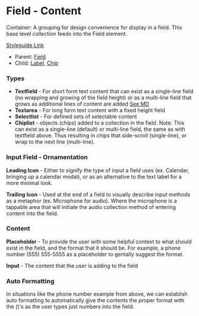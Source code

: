 # Field - Content

Container: A grouping for design convenience for display in a field. This base level collection feeds into the Field element. 

[Styleguide Link](https://zpl.io/V0zMJMO)

- Parent: [Field](https://github.com/able-app/docs/blob/78b7d0a469492d69eba8f33ae838468642242f52/controls/%CE%B5%20elements/field/field.md)
- Child: [Label](https://github.com/able-app/docs/blob/78b7d0a469492d69eba8f33ae838468642242f52/controls/%CE%B5%20elements/label.md), [Chip](https://github.com/able-app/docs/blob/7bb2457d172a78e9e6528e086a642c45224c701f/controls/%CE%B5%20elements/chip/chip.md)

### Types

- **Textfield** - For short form text content that can exist as a single-line field (no wrapping and growing of the field height) or as a multi-line field that grows as additional lines of content are added [See MD](https://material.io/components/text-fields#input-types)
- **Textarea** - For long form text content with a fixed height field
- **Selectlist** - For defined sets of selectable content
- **Chiplist** - objects (chips) added to a collection in the field.  Note: This can exist as a single-line (default) or multi-line field, the same as with textfield above.  Thus resulting in chips that side-scroll (single-line), or wrap to the next line (multi-line).

### Input Field - Ornamentation

**Leading Icon** - Either to signify the type of input a field uses (ex. Calendar, bringing up a calendar modal), or as an alternative to the text label for a more minimal look.

**Trailing Icon** - Used at the end of a field to visually describe input methods as a metaphor (ex. Microphone for audio). Where the microphone is a tappable area that will initiate the audio collection method of entering content into the field.

### Content

**Placeholder** - To provide the user with some helpful context to what should exist in the field, and the format that it should be.  For example, a phone number (555) 555-5555 as a placeholder to gentally suggest the format.

**Input** - The content that the user is adding to the field

### Auto Formatting

In situations like the phone number example from above, we can establish auto formatting to automatically give the contents the proper format with the ()'s as the user types just numbers into the field.


